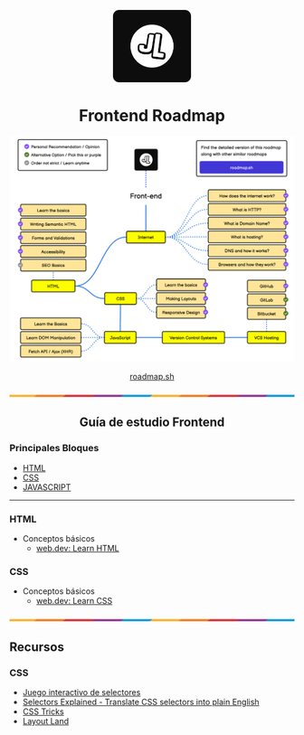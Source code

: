 <p align="center">  
  <img src="public/images/JL.png" height="128">
  <h1 align="center">Frontend Roadmap</h1>  
  <p align="center">
    <img src="public/images/roadmap.png" height="400">
  </p>
  <p align="center">
    <a href="https://roadmap.sh/frontend">
    	roadmap.sh
    </a>    
  </p>  
  <p>
    <img src="public/images/line.png">
  </p>
  <h2 align="center">Guía de estudio Frontend</h2>
  <p>
    <h3>Principales Bloques</h3>
    <ul>
      <li><a href="https://es.wikipedia.org/wiki/HTML">HTML</a></li>
      <li><a href="https://es.wikipedia.org/wiki/CSS">CSS</a></li>
      <li><a href="https://es.wikipedia.org/wiki/JavaScript">JAVASCRIPT</a></li>
    </ul>
  </p>
</p>



---
### HTML
- Conceptos básicos
  - [web.dev: Learn HTML](https://web.dev/learn/html)

### CSS
- Conceptos básicos
  - [web.dev: Learn CSS](https://web.dev/learn/css?hl=es)

<p align="center">
    <img src="public/images/line.png">
</p>

## Recursos
### CSS
- [Juego interactivo de selectores](https://flukeout.github.io/)
- [Selectors Explained - Translate CSS selectors into plain English](https://kittygiraudel.github.io/selectors-explained/)
- [CSS Tricks](https://css-tricks.com/tag/css/)
- [Layout Land](https://www.youtube.com/@LayoutLand/)
